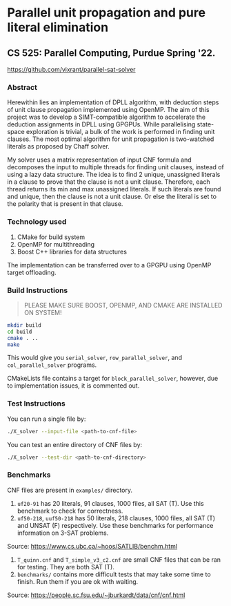 # Parallel unit propagation and pure literal elimination
## CS 525: Parallel Computing, Purdue Spring '22.
https://github.com/vixrant/parallel-sat-solver

### Abstract

Herewithin lies an implementation of DPLL algorithm, with deduction steps of unit clause propagation implemented using OpenMP. The aim of this project was to develop a SIMT-compatible algorithm to accelerate the deduction assignments in DPLL using GPGPUs. While parallelising state-space exploration is trivial, a bulk of the work is performed in finding unit clauses. The most optimal algorithm for unit propagation is two-watched literals as proposed by Chaff solver.

My solver uses a matrix representation of input CNF formula and decomposes the input to multiple threads for finding unit clauses, instead of using a lazy data structure. The idea is to find 2 unique, unassigned literals in a clause to prove that the clause is not a unit clause. Therefore, each thread returns its min and max unassigned literals. If such literals are found and unique, then the clause is not a unit clause. Or else the literal is set to the polarity that is present in that clause.

### Technology used

1. CMake for build system
2. OpenMP for multithreading
3. Boost C++ libraries for data structures

The implementation can be transferred over to a GPGPU using OpenMP target offloading.

### Build Instructions

> PLEASE MAKE SURE BOOST, OPENMP, AND CMAKE ARE INSTALLED ON SYSTEM!

```sh
mkdir build
cd build
cmake . ..
make
```

This would give you `serial_solver`, `row_parallel_solver`, and `col_parallel_solver` programs.

CMakeLists file contains a target for `block_parallel_solver`, however, due to implementation issues, it is commented out.

### Test Instructions

You can run a single file by:
```sh
./X_solver --input-file <path-to-cnf-file>
```

You can test an entire directory of CNF files by:
```sh
./X_solver --test-dir <path-to-cnf-directory>
```

### Benchmarks

CNF files are present in `examples/` directory.

1. `uf20-91` has 20 literals, 91 clauses, 1000 files, all SAT (T). Use this benchmark to check for correctness.
2. `uf50-218`, `uuf50-218` has 50 literals, 218 clauses, 1000 files, all SAT (T) and UNSAT (F) respectively. Use these benchmarks for performance information on 3-SAT problems.

Source: https://www.cs.ubc.ca/~hoos/SATLIB/benchm.html

1. `T_quinn.cnf` and `T_simple_v3_c2.cnf` are small CNF files that can be ran for testing. They are both SAT (T).
2. `benchmarks/` contains more difficult tests that may take some time to finish. Run them if you are ok with waiting.

Source: https://people.sc.fsu.edu/~jburkardt/data/cnf/cnf.html

